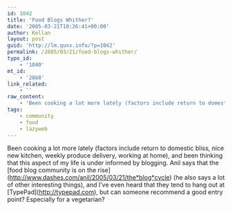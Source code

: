 ```yaml
---
id: 1042
title: 'Food Blogs Whither?'
date: '2005-03-21T10:26:41+00:00'
author: Kellan
layout: post
guid: 'http://lm.quxx.info/?p=1042'
permalink: /2005/03/21/food-blogs-whither/
typo_id:
    - '1040'
mt_id:
    - '2868'
link_related:
    - ''
raw_content:
    - 'Been cooking a lot more lately (factors include return to domestic bliss, nice new kitchen, weekly produce delivery, working at home), and been thinking that this aspect of my life is under informed by blogging. Anil says that the [food blog community is on the rise](http://www.dashes.com/anil/2005/03/21/the_blog_cycle) (he also says a lot of other interesting things), and I\''ve even heard that they tend to hang out at [TypePad](http://typepad.com), but can someone recommend a good entry point?  Especially for a vegetarian?'
tags:
    - community
    - food
    - lazyweb
---
```


Been cooking a lot more lately (factors include return to domestic bliss, nice new kitchen, weekly produce delivery, working at home), and been thinking that this aspect of my life is under informed by blogging. Anil says that the \[food blog community is on the rise\](http://www.dashes.com/anil/2005/03/21/the*blog*cycle) (he also says a lot of other interesting things), and I’ve even heard that they tend to hang out at \[TypePad\](http://typepad.com), but can someone recommend a good entry point? Especially for a vegetarian?